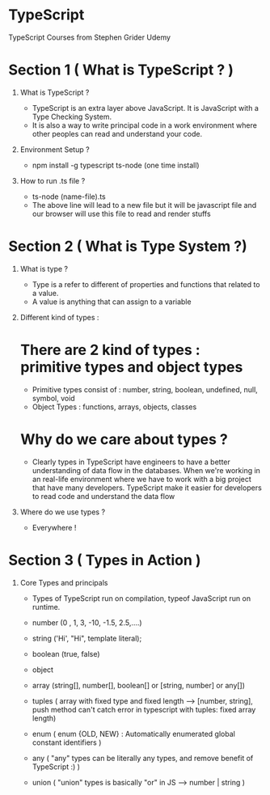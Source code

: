 # TypeScript

TypeScript Courses from Stephen Grider Udemy

# Section 1 ( What is TypeScript ? )

1. What is TypeScript ?

   - TypeScript is an extra layer above JavaScript. It is JavaScript with a Type Checking System.
   - It is also a way to write principal code in a work environment where other peoples can read and understand your code.

2. Environment Setup ?

   - npm install -g typescript ts-node (one time install)

3. How to run .ts file ?
   - ts-node (name-file).ts
   - The above line will lead to a new file but it will be javascript file and our browser will use this file to read and render stuffs

# Section 2 ( What is Type System ?)

1. What is type ?

   - Type is a refer to different of properties and functions that related to a value.
   - A value is anything that can assign to a variable

2. Different kind of types :

   # There are 2 kind of types : primitive types and object types

   - Primitive types consist of : number, string, boolean, undefined, null, symbol, void
   - Object Types : functions, arrays, objects, classes

   # Why do we care about types ?

   - Clearly types in TypeScript have engineers to have a better understanding of data flow in the databases. When we're working in an real-life environment where we have to work with a big project that have many developers. TypeScript make it easier for developers to read code and understand the data flow

3. Where do we use types ?
   - Everywhere !

# Section 3 ( Types in Action )

1. Core Types and principals

   - Types of TypeScript run on compilation, typeof JavaScript run on runtime.

   - number (0 , 1, 3, -10, -1.5, 2.5,....)
   - string ('Hi', "Hi", template literal);
   - boolean (true, false)
   - object
   - array (string[], number[], boolean[] or [string, number] or any[])
   - tuples ( array with fixed type and fixed length --> [number, string], push method can't catch error in typescript with tuples: fixed array length)
   - enum ( enum {OLD, NEW} : Automatically enumerated global constant identifiers )
   - any ( "any" types can be literally any types, and remove benefit of TypeScript :) )
   - union ( "union" types is basically "or" in JS --> number | string )
